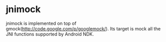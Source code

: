# jnimock
jnimock is implemented on top of gmock(http://code.google.com/p/googlemock/). Its target is mock all the JNI functions supported by Android NDK. 

